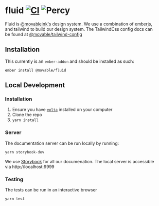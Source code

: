# fluid [![CI](https://github.com/movableink/fluid/actions/workflows/ci.yml/badge.svg)](https://github.com/movableink/fluid/actions/workflows/ci.yml) ![Percy](https://percy.io/static/images/percy-badge.svg)

Fluid is [@movableink's](https://github.com/movableink) design system. We use a combination of emberjs, and tailwind to build our design system. The TailwindCss config docs can be found at [@movable/tailwind-config](https://movableink.github.io/tailwind-config)

## Installation

This currently is an `ember-addon` and should be installed as such:

```
ember install @movable/fluid
```

## Local Development

### Installation

1. Ensure you have [`volta`](https://volta.sh) installed on your computer
2. Clone the repo
3. `yarn install`

### Server

The documentation server can be run locally by running:

```sh
yarn storybook-dev
```

We use [Storybook](https://storybook.js.org/docs/react/get-started/introduction) for all our documenation. The local server is accessible via http://localhost:9999

### Testing

The tests can be run in an interactive browser

```sh
yarn test
```
